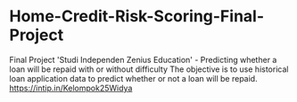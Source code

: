 # Home-Credit-Risk-Scoring-Final-Project
Final Project 'Studi Independen Zenius Education' - Predicting whether a loan will be repaid with or without difficulty The objective is to use historical loan application data to predict whether or not a loan will be repaid. https://intip.in/Kelompok25Widya 
